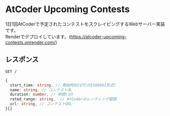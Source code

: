 # AtCoder Upcoming Contests
1日1回AtCoderで予定されたコンテストをスクレイピングするWebサーバー実装です。  
Renderでデプロイしています。(https://atcoder-upcoming-contests.onrender.com/)

## レスポンス
`GET /`
```ts
{
  start_time: string, // 開始時刻(UTCのISO8601形式)
  name: string, // コンテスト名
  duration: number, // 時間(分)
  rated_range: string,  // AtCoderのレーティング範囲
  url: string, // コンテストURL
}[]
```
